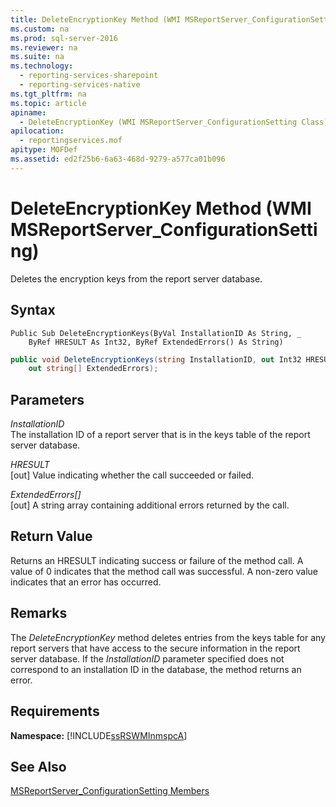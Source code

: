 ```yaml
---
title: DeleteEncryptionKey Method (WMI MSReportServer_ConfigurationSetting)
ms.custom: na
ms.prod: sql-server-2016
ms.reviewer: na
ms.suite: na
ms.technology: 
  - reporting-services-sharepoint
  - reporting-services-native
ms.tgt_pltfrm: na
ms.topic: article
apiname: 
  - DeleteEncryptionKey (WMI MSReportServer_ConfigurationSetting Class)
apilocation: 
  - reportingservices.mof
apitype: MOFDef
ms.assetid: ed2f25b6-6a63-468d-9279-a577ca01b096
---
```

# DeleteEncryptionKey Method (WMI MSReportServer_ConfigurationSetting)
  Deletes the encryption keys from the report server database.  
  
## Syntax  
  
```vb#  
Public Sub DeleteEncryptionKeys(ByVal InstallationID As String, _  
    ByRef HRESULT As Int32, ByRef ExtendedErrors() As String)  
```  
  
```c#  
public void DeleteEncryptionKeys(string InstallationID, out Int32 HRESULT,   
    out string[] ExtendedErrors);  
```  
  
## Parameters  
 *InstallationID*  
 The installation ID of a report server that is in the keys table of the report server database.  
  
 *HRESULT*  
 \[out\] Value indicating whether the call succeeded or failed.  
  
 *ExtendedErrors\[\]*  
 \[out\] A string array containing additional errors returned by the call.  
  
## Return Value  
 Returns an HRESULT indicating success or failure of the method call. A value of 0 indicates that the method call was successful. A non\-zero value indicates that an error has occurred.  
  
## Remarks  
 The *DeleteEncryptionKey* method deletes entries from the keys table for any report servers that have access to the secure information in the report server database. If the *InstallationID* parameter specified does not correspond to an installation ID in the database, the method returns an error.  
  
## Requirements  
 **Namespace:** [!INCLUDE[ssRSWMInmspcA](../../Token/Other/ssRSWMInmspcA_md.md)]  
  
## See Also  
 [MSReportServer_ConfigurationSetting Members](../../Topics/TopicNameNotContainA/MSReportServer_ConfigurationSetting-Members.md)  
  
  